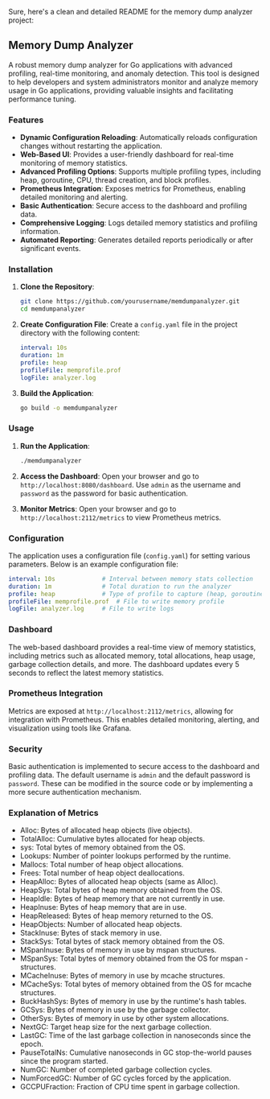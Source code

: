 Sure, here's a clean and detailed README for the memory dump analyzer project:

## Memory Dump Analyzer

A robust memory dump analyzer for Go applications with advanced profiling, real-time monitoring, and anomaly detection. This tool is designed to help developers and system administrators monitor and analyze memory usage in Go applications, providing valuable insights and facilitating performance tuning.

### Features

- **Dynamic Configuration Reloading**: Automatically reloads configuration changes without restarting the application.
- **Web-Based UI**: Provides a user-friendly dashboard for real-time monitoring of memory statistics.
- **Advanced Profiling Options**: Supports multiple profiling types, including heap, goroutine, CPU, thread creation, and block profiles.
- **Prometheus Integration**: Exposes metrics for Prometheus, enabling detailed monitoring and alerting.
- **Basic Authentication**: Secure access to the dashboard and profiling data.
- **Comprehensive Logging**: Logs detailed memory statistics and profiling information.
- **Automated Reporting**: Generates detailed reports periodically or after significant events.

### Installation

1. **Clone the Repository**:
   ```sh
   git clone https://github.com/yourusername/memdumpanalyzer.git
   cd memdumpanalyzer
   ```

2. **Create Configuration File**:
   Create a `config.yaml` file in the project directory with the following content:
   ```yaml
   interval: 10s
   duration: 1m
   profile: heap
   profileFile: memprofile.prof
   logFile: analyzer.log
   ```

3. **Build the Application**:
   ```sh
   go build -o memdumpanalyzer
   ```

### Usage

1. **Run the Application**:
   ```sh
   ./memdumpanalyzer
   ```

2. **Access the Dashboard**:
   Open your browser and go to `http://localhost:8080/dashboard`. Use `admin` as the username and `password` as the password for basic authentication.

3. **Monitor Metrics**:
   Open your browser and go to `http://localhost:2112/metrics` to view Prometheus metrics.

### Configuration

The application uses a configuration file (`config.yaml`) for setting various parameters. Below is an example configuration file:

```yaml
interval: 10s             # Interval between memory stats collection
duration: 1m              # Total duration to run the analyzer
profile: heap             # Type of profile to capture (heap, goroutine, cpu, threadcreate, block)
profileFile: memprofile.prof  # File to write memory profile
logFile: analyzer.log     # File to write logs
```

### Dashboard

The web-based dashboard provides a real-time view of memory statistics, including metrics such as allocated memory, total allocations, heap usage, garbage collection details, and more. The dashboard updates every 5 seconds to reflect the latest memory statistics.

### Prometheus Integration

Metrics are exposed at `http://localhost:2112/metrics`, allowing for integration with Prometheus. This enables detailed monitoring, alerting, and visualization using tools like Grafana.

### Security

Basic authentication is implemented to secure access to the dashboard and profiling data. The default username is `admin` and the default password is `password`. These can be modified in the source code or by implementing a more secure authentication mechanism.

### Explanation of Metrics
- Alloc: Bytes of allocated heap objects (live objects).
- TotalAlloc: Cumulative bytes allocated for heap objects.
- sys: Total bytes of memory obtained from the OS.
- Lookups: Number of pointer lookups performed by the runtime.
- Mallocs: Total number of heap object allocations.
- Frees: Total number of heap object deallocations.
- HeapAlloc: Bytes of allocated heap objects (same as Alloc).
- HeapSys: Total bytes of heap memory obtained from the OS.
- HeapIdle: Bytes of heap memory that are not currently in use.
- HeapInuse: Bytes of heap memory that are in use.
- HeapReleased: Bytes of heap memory returned to the OS.
- HeapObjects: Number of allocated heap objects.
- StackInuse: Bytes of stack memory in use.
- StackSys: Total bytes of stack memory obtained from the OS.
- MSpanInuse: Bytes of memory in use by mspan structures.
- MSpanSys: Total bytes of memory obtained from the OS for mspan - structures.
- MCacheInuse: Bytes of memory in use by mcache structures.
- MCacheSys: Total bytes of memory obtained from the OS for mcache structures.
- BuckHashSys: Bytes of memory in use by the runtime's hash tables.
- GCSys: Bytes of memory in use by the garbage collector.
- OtherSys: Bytes of memory in use by other system allocations.
- NextGC: Target heap size for the next garbage collection.
- LastGC: Time of the last garbage collection in nanoseconds since the epoch.
- PauseTotalNs: Cumulative nanoseconds in GC stop-the-world pauses since the program started.
- NumGC: Number of completed garbage collection cycles.
- NumForcedGC: Number of GC cycles forced by the application.
- GCCPUFraction: Fraction of CPU time spent in garbage collection.